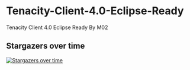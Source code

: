 # Tenacity-Client-4.0-Eclipse-Ready
Tenacity Client 4.0 Eclipse Ready By M02

## Stargazers over time

[![Stargazers over time](https://starchart.cc/MrsRealM02/Tenacity-Client-4.0-Eclipse-Ready.svg)](https://starchart.cc/MrsRealM02/Tenacity-Client-4.0-Eclipse-Ready)
